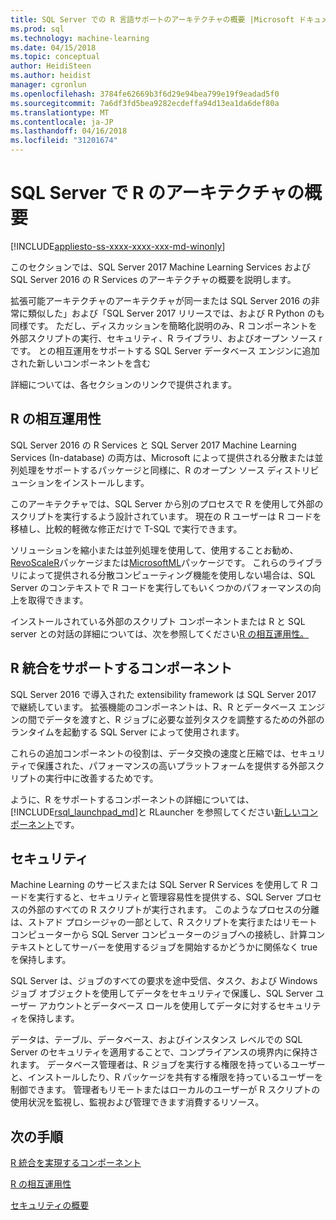 ```yaml
---
title: SQL Server での R 言語サポートのアーキテクチャの概要 |Microsoft ドキュメント
ms.prod: sql
ms.technology: machine-learning
ms.date: 04/15/2018
ms.topic: conceptual
author: HeidiSteen
ms.author: heidist
manager: cgronlun
ms.openlocfilehash: 3784fe62669b3f6d29e94bea799e19f9eadad5f0
ms.sourcegitcommit: 7a6df3fd5bea9282ecdeffa94d13ea1da6def80a
ms.translationtype: MT
ms.contentlocale: ja-JP
ms.lasthandoff: 04/16/2018
ms.locfileid: "31201674"
---
```

# <a name="architecture-overview-for-r-in-sql-server"></a>SQL Server で R のアーキテクチャの概要
[!INCLUDE[appliesto-ss-xxxx-xxxx-xxx-md-winonly](../../includes/appliesto-ss-xxxx-xxxx-xxx-md-winonly.md)]

このセクションでは、SQL Server 2017 Machine Learning Services および SQL Server 2016 の R Services のアーキテクチャの概要を説明します。

拡張可能アーキテクチャのアーキテクチャが同一または SQL Server 2016 の非常に類似した」および「SQL Server 2017 リリースでは、および R Python のも同様です。 ただし、ディスカッションを簡略化説明のみ、R コンポーネントを外部スクリプトの実行、セキュリティ、R ライブラリ、およびオープン ソース r です。 との相互運用をサポートする SQL Server データベース エンジンに追加された新しいコンポーネントを含む

詳細については、各セクションのリンクで提供されます。

## <a name="r-interoperability"></a>R の相互運用性

SQL Server 2016 の R Services と SQL Server 2017 Machine Learning Services (In-database) の両方は、Microsoft によって提供される分散または並列処理をサポートするパッケージと同様に、R のオープン ソース ディストリビューションをインストールします。

このアーキテクチャでは、SQL Server から別のプロセスで R を使用して外部のスクリプトを実行するよう設計されています。 現在の R ユーザーは R コードを移植し、比較的軽微な修正だけで T-SQL で実行できます。

ソリューションを縮小または並列処理を使用して、使用することお勧め、 [RevoScaleR](https://docs.microsoft.com/r-server/r-reference/revoscaler/revoscaler)パッケージまたは[MicrosoftML](https://docs.microsoft.com/r-server/r-reference/microsoftml/microsoftml-package)パッケージです。 これらのライブラリによって提供される分散コンピューティング機能を使用しない場合は、SQL Server のコンテキストで R コードを実行してもいくつかのパフォーマンスの向上を取得できます。

インストールされている外部のスクリプト コンポーネントまたは R と SQL server との対話の詳細については、次を参照してください[R の相互運用性。](../../advanced-analytics/r/r-interoperability-in-sql-server.md)

## <a name="components-to-support-r-integration"></a>R 統合をサポートするコンポーネント

SQL Server 2016 で導入された extensibility framework は SQL Server 2017 で継続しています。 拡張機能のコンポーネントは、R、R とデータベース エンジンの間でデータを渡すと、R ジョブに必要な並列タスクを調整するための外部のランタイムを起動する SQL Server によって使用されます。

これらの追加コンポーネントの役割は、データ交換の速度と圧縮では、セキュリティで保護された、パフォーマンスの高いプラットフォームを提供する外部スクリプトの実行中に改善するためです。

ように、R をサポートするコンポーネントの詳細については、[!INCLUDE[rsql_launchpad_md](../../includes/rsql-launchpad-md.md)]と RLauncher を参照してください[新しいコンポーネント](../../advanced-analytics/r/new-components-in-sql-server-to-support-r.md)です。

## <a name="security"></a>セキュリティ

Machine Learning のサービスまたは SQL Server R Services を使用して R コードを実行すると、セキュリティと管理容易性を提供する、SQL Server プロセスの外部のすべての R スクリプトが実行されます。 このようなプロセスの分離は、ストアド プロシージャの一部として、R スクリプトを実行またはリモート コンピューターから SQL Server コンピューターのジョブへの接続し、計算コンテキストとしてサーバーを使用するジョブを開始するかどうかに関係なく true を保持します。

SQL Server は、ジョブのすべての要求を途中受信、タスク、および Windows ジョブ オブジェクトを使用してデータをセキュリティで保護し、SQL Server ユーザー アカウントとデータベース ロールを使用してデータに対するセキュリティを保持します。

データは、テーブル、データベース、およびインスタンス レベルでの SQL Server のセキュリティを適用することで、コンプライアンスの境界内に保持されます。 データベース管理者は、R ジョブを実行する権限を持っているユーザーと、インストールしたり、R パッケージを共有する権限を持っているユーザーを制御できます。 管理者もリモートまたはローカルのユーザーが R スクリプトの使用状況を監視し、監視および管理できます消費するリソース。

## <a name="next-steps"></a>次の手順

[R 統合を実現するコンポーネント](new-components-in-sql-server-to-support-r.md)

[R の相互運用性](r-interoperability-in-sql-server.md)

[セキュリティの概要](security-overview-sql-server-r.md)
